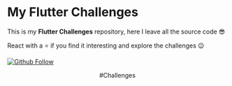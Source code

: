 # My Flutter Challenges

This is my **Flutter Challenges** repository, here I leave all the source code 😎

React with a ⭐️ if you find it interesting and explore the challenges 😉

[![Github Follow](https://img.shields.io/github/followers/zaumaiano?style=social)](https://github.com/zaumaiano)

<p align="center">
  #Challenges
</p>
